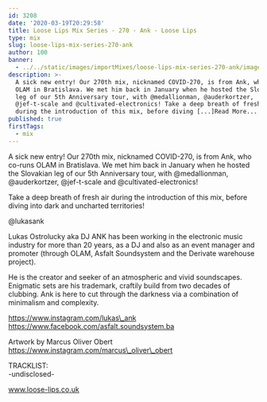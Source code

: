 ```yaml
---
id: 3208
date: '2020-03-19T20:29:58'
title: Loose Lips Mix Series - 270 - Ank - Loose Lips
type: mix
slug: loose-lips-mix-series-270-ank
author: 100
banner:
  - ../../static/images/importMixes/loose-lips-mix-series-270-ank/image3208.jpeg
description: >-
  A sick new entry! Our 270th mix, nicknamed COVID-270, is from Ank, who co-runs
  OLAM in Bratislava. We met him back in January when he hosted the Slovakian
  leg of our 5th Anniversary tour, with @medallionman, @auderkortzer,
  @jef-t-scale and @cultivated-electronics! Take a deep breath of fresh air
  during the introduction of this mix, before diving [...]Read More...
published: true
firstTags:
  - mix
---
```

A sick new entry! Our 270th mix, nicknamed COVID-270, is from Ank, who co-runs OLAM in Bratislava. We met him back in January when he hosted the Slovakian leg of our 5th Anniversary tour, with @medallionman, @auderkortzer, @jef-t-scale and @cultivated-electronics!

Take a deep breath of fresh air during the introduction of this mix, before diving into dark and uncharted territories!

@lukasank

Lukas Ostrolucky aka DJ ANK has been working in the electronic music industry for more than 20 years, as a DJ and also as an event manager and promoter (through OLAM, Asfalt Soundsystem and the Derivate warehouse project).

He is the creator and seeker of an atmospheric and vivid soundscapes. Enigmatic sets are his trademark, craftily build from two decades of clubbing. Ank is here to cut through the darkness via a combination of minimalism and complexity.

https://www.instagram.com/lukas\_ank  
https://www.facebook.com/asfalt.soundsystem.ba

Artwork by Marcus Oliver Obert  
https://www.instagram.com/marcus\_oliver\_obert

TRACKLIST:  
\-undisclosed-

www.loose-lips.co.uk